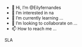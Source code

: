 - 👋 Hi, I’m @Eilyfernandes
- 👀 I’m interested in na
- 🌱 I’m currently learning ...
- 💞️ I’m looking to collaborate on ...
- 📫 How to reach me ...

<!---
Eilyfernandes/Eilyfernandes is a ✨ special ✨ repository because its `README.md` (this file) appears on your GitHub profile.
You can click the Preview link to take a look at your changes.
--->
SLA

